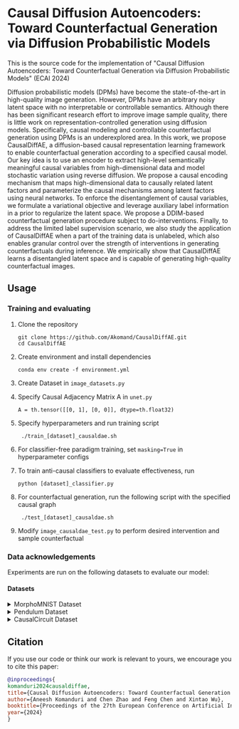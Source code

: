 # Causal Diffusion Autoencoders: Toward Counterfactual Generation via Diffusion Probabilistic Models
This is the source code for the implementation of "Causal Diffusion Autoencoders: Toward Counterfactual Generation via Diffusion Probabilistic Models" (ECAI 2024)

Diffusion probabilistic models (DPMs) have become the state-of-the-art in high-quality image generation. However, DPMs have an arbitrary noisy latent space with no interpretable or controllable semantics. Although there has been significant research effort to improve image sample quality, there is little work on representation-controlled generation using diffusion models. Specifically, causal modeling and controllable counterfactual generation using DPMs is an underexplored area. In this work, we propose CausalDiffAE, a diffusion-based causal representation learning framework to enable counterfactual generation according to a specified causal model. Our key idea is to use an encoder to extract high-level semantically meaningful causal variables from high-dimensional data and model stochastic variation using reverse diffusion. We propose a causal encoding mechanism that maps high-dimensional data to causally related latent factors and parameterize the causal mechanisms among latent factors using neural networks. To enforce the disentanglement of causal variables, we formulate a variational objective and leverage auxiliary label information in a prior to regularize the latent space. We propose a DDIM-based counterfactual generation procedure subject to do-interventions. Finally, to address the limited label supervision scenario, we also study the application of CausalDiffAE when a part of the training data is unlabeled, which also enables granular control over the strength of interventions in generating counterfactuals during inference. We empirically show that CausalDiffAE learns a disentangled latent space and is capable of generating high-quality counterfactual images.


## Usage

### Training and evaluating 

1. Clone the repository

     ```
     git clone https://github.com/Akomand/CausalDiffAE.git
     cd CausalDiffAE
     ```
2. Create environment and install dependencies
   ```
   conda env create -f environment.yml
   ```
3. Create Dataset in ```image_datasets.py```
3. Specify Causal Adjacency Matrix A in ```unet.py```
   ```
   A = th.tensor([[0, 1], [0, 0]], dtype=th.float32)
   ```
4. Specify hyperparameters and run training script
   ```
    ./train_[dataset]_causaldae.sh
   ```
5. For classifier-free paradigm training, set ```masking=True``` in hyperparameter configs
6. To train anti-causal classifiers to evaluate effectiveness, run
   ```
   python [dataset]_classifier.py
   ```
7. For counterfactual generation, run the following script with the specified causal graph
   ```
    ./test_[dataset]_causaldae.sh
   ```
8. Modify ```image_causaldae_test.py``` to perform desired intervention and sample counterfactual

### Data acknowledgements
Experiments are run on the following datasets to evaluate our model:

#### Datasets
<details closed>
<summary>MorphoMNIST Dataset</summary>

[Link to dataset](https://github.com/dccastro/Morpho-MNIST)
</details>

<details closed>
<summary>Pendulum Dataset</summary>

[Link to dataset](https://github.com/huawei-noah/trustworthyAI/tree/master/research/CausalVAE/causal_data)
</details>

<details closed>
<summary>CausalCircuit Dataset</summary>

[Link to dataset](https://developer.qualcomm.com/software/ai-datasets/causalcircuit)
</details>

## Citation

If you use our code or think our work is relevant to yours, we encourage you to cite this paper:

```bibtex
@inproceedings{
komanduri2024causaldiffae,
title={Causal Diffusion Autoencoders: Toward Counterfactual Generation via Diffusion Probabilistic Models},
author={Aneesh Komanduri and Chen Zhao and Feng Chen and Xintao Wu},
booktitle={Proceedings of the 27th European Conference on Artificial Intelligence},
year={2024}
}
```
